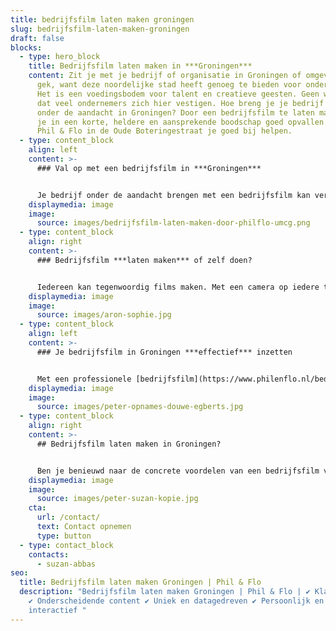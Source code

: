 ```yaml
---
title: bedrijfsfilm laten maken groningen
slug: bedrijfsfilm-laten-maken-groningen
draft: false
blocks:
  - type: hero_block
    title: Bedrijfsfilm laten maken in ***Groningen***
    content: Zit je met je bedrijf of organisatie in Groningen of omgeving? Niet zo
      gek, want deze noordelijke stad heeft genoeg te bieden voor ondernemers.
      Het is een voedingsbodem voor talent en creatieve geesten. Geen wonder dus
      dat veel ondernemers zich hier vestigen. Hoe breng je je bedrijf het beste
      onder de aandacht in Groningen? Door een bedrijfsfilm te laten maken kun
      je in een korte, heldere en aansprekende boodschap goed opvallen. Daar kan
      Phil & Flo in de Oude Boteringestraat je goed bij helpen.
  - type: content_block
    align: left
    content: >-
      ### Val op met een bedrijfsfilm in ***Groningen***


      Je bedrijf onder de aandacht brengen met een bedrijfsfilm kan verschillende doelen dienen. Om een band op te bouwen met je (potentiële) klanten, bijvoorbeeld. Maar ook om toekomstige werknemers voor te lichten is het een nuttig middel. Een bedrijfsfilm laten maken voor je onderneming in Groningen zorgt er in ieder geval voor dat je veel meer opvalt dan met alleen tekst. Een geschreven beschrijving komt al snel standaard en ongeïnspireerd over, hoe goed geschreven ook. Daar pakt een film veel beter de aandacht.
    displaymedia: image
    image:
      source: images/bedrijfsfilm-laten-maken-door-philflo-umcg.png
  - type: content_block
    align: right
    content: >-
      ### Bedrijfsfilm ***laten maken*** of zelf doen?


      Iedereen kan tegenwoordig films maken. Met een camera op iedere telefoon en goedkope (of gratis) video editing software kun je aan de slag. Maar het risico is dat je daarmee onprofessioneel overkomt en dat wil je natuurlijk niet. Je tekent toch ook niet je eigen briefpapier? Het is dan ook veel beter om te kiezen voor een studio om professioneel een bedrijfsfilm te laten maken. In Groningen kun je daarvoor terecht bij Phil & Flo. Ons kantoor zit in de Oude Boteringestraat 71!
    displaymedia: image
    image:
      source: images/aron-sophie.jpg
  - type: content_block
    align: left
    content: >-
      ### Je bedrijfsfilm in Groningen ***effectief*** inzetten


      Met een professionele [bedrijfsfilm](https://www.philenflo.nl/bedrijfsfilm-laten-maken/) ben je een heel eind, maar nog niet klaar. Want hoe zorg je ervoor dat mensen je film ook zien? Bij Phil & Flo hebben we veel ervaring met het succesvol inzetten van video’s in online marketingcampagnes. Van traditionele ad campaigns op websites tot social media, met ons wordt je video zeker gezien. Interesse? Je bent niet de enige, met ruim 200 klanten in heel Nederland zijn we populair door onze kennis en ervaring! Kom langs op ons kantoor in Groningen en ontdek wat je anders had laten liggen.
    displaymedia: image
    image:
      source: images/peter-opnames-douwe-egberts.jpg
  - type: content_block
    align: right
    content: >-
      ## Bedrijfsfilm laten maken in Groningen?


      Ben je benieuwd naar de concrete voordelen van een bedrijfsfilm voor jouw bedrijf? Wij vertellen je er graag alles over in een persoonlijk gesprek. Of wil je graag meer weten over de mogelijkheden en kansen van [videomarketing](https://www.philenflo.nl/oplossingen/videomarketing/)? Ook daarvoor ben je bij ons aan het juiste adres. We hebben ruime ervaring met het [maken van animaties](https://www.philenflo.nl/oplossingen/animatie-laten-maken/), [bedrijfsfilms](https://www.philenflo.nl/bedrijfsfilm-laten-maken/), video’s voor [employer branding](https://www.philenflo.nl/oplossingen/employer-branding/) en [explanimations](https://www.philenflo.nl/explanimation-laten-maken/), om maar eens wat te noemen. Leer ons kennen en kijk wat we voor je kunnen betekenen!
    displaymedia: image
    image:
      source: images/peter-suzan-kopie.jpg
    cta:
      url: /contact/
      text: Contact opnemen
      type: button
  - type: contact_block
    contacts:
      - suzan-abbas
seo:
  title: Bedrijfsfilm laten maken Groningen | Phil & Flo
  description: "Bedrijfsfilm laten maken Groningen | Phil & Flo | ✔ Klantscore 8.9
    ✔ Onderscheidende content ✔ Uniek en datagedreven ✔ Persoonlijk en
    interactief "
---
```

